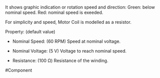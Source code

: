 It shows graphic indication or rotation speed and direction:
Green: below nominal speed.
Red: nominal speed is exeeded.

For simplicity and speed, Motor Coil is modelled as a resistor.

Property: (default value)

- Nominal Speed: (60 RPM)
   Speed at nominal voltage.

- Nominal Voltage: (5 V)
   Voltage to reach nominal speed.

- Resistance: (100 Ω)
   Resistance of the winding.


#Component 